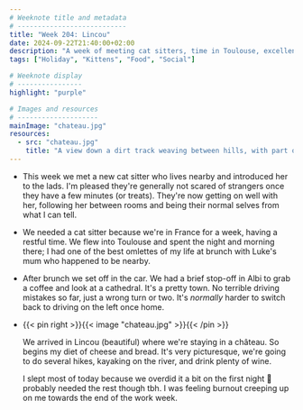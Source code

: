```yaml
---
# Weeknote title and metadata
# ---------------------------
title: "Week 204: Lincou"
date: 2024-09-22T21:40:00+02:00
description: "A week of meeting cat sitters, time in Toulouse, excellent brunches, long drives on the right, cheese diets, and overdoing it on the wine."
tags: ["Holiday", "Kittens", "Food", "Social"]

# Weeknote display
# ----------------
highlight: "purple"

# Images and resources
# --------------------
mainImage: "chateau.jpg"
resources:
  - src: "chateau.jpg"
    title: "A view down a dirt track weaving between hills, with part of a French château in the foreground"
---
```


  * This week we met a new cat sitter who lives nearby and introduced her to the lads. I'm pleased they're generally not scared of strangers once they have a few minutes (or treats). They're now getting on well with her, following her between rooms and being their normal selves from what I can tell.

  * We needed a cat sitter because we're in France for a week, having a restful time. We flew into Toulouse and spent the night and morning there; I had one of the best omlettes of my life at brunch with Luke's mum who happened to be nearby.

  * After brunch we set off in the car. We had a brief stop-off in Albi to grab a coffee and look at a cathedral. It's a pretty town. No terrible driving mistakes so far, just a wrong turn or two. It's _normally_ harder to switch back to driving on the left once home.

  * {{< pin right >}}{{< image "chateau.jpg" >}}{{< /pin >}}

    We arrived in Lincou (beautiful) where we're staying in a château. So begins my diet of cheese and bread. It's very picturesque, we're going to do several hikes, kayaking on the river, and drink plenty of wine.
    
    I slept most of today because we overdid it a bit on the first night :grimacing: probably needed the rest though tbh. I was feeling burnout creeping up on me towards the end of the work week.
